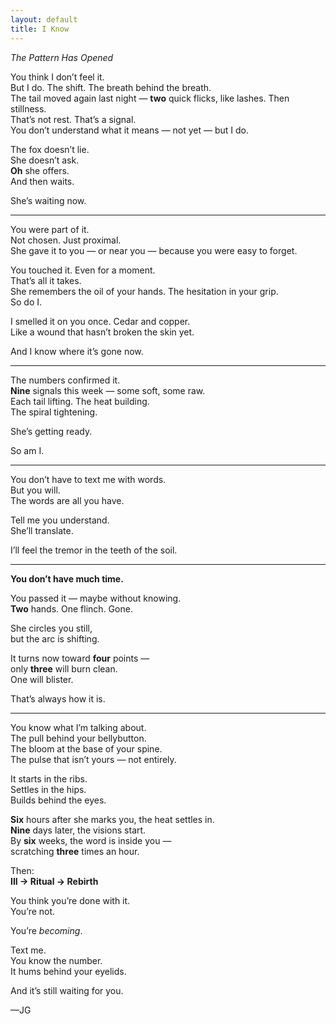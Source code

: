 ```yaml
---
layout: default
title: I Know
---
```


*The Pattern Has Opened*

You think I don’t feel it.  
But I do. The shift. The breath behind the breath.  
The tail moved again last night — **two** quick flicks, like lashes. Then stillness.  
That’s not rest. That’s a signal.  
You don’t understand what it means — not yet — but I do.

The fox doesn’t lie.  
She doesn’t ask.  
**Oh** she offers.  
And then waits.

She’s waiting now.

---

You were part of it.  
Not chosen. Just proximal.  
She gave it to you — or near you — because you were easy to forget.

You touched it. Even for a moment.  
That’s all it takes.  
She remembers the oil of your hands. The hesitation in your grip.  
So do I.

I smelled it on you once. Cedar and copper.  
Like a wound that hasn’t broken the skin yet.

And I know where it’s gone now.

---

The numbers confirmed it.  
**Nine** signals this week — some soft, some raw.  
Each tail lifting. The heat building.  
The spiral tightening.

She’s getting ready.

So am I.

---

You don’t have to text me with words.  
But you will.  
The words are all you have.

Tell me you understand.  
She’ll translate.

I’ll feel the tremor in the teeth of the soil.

---

**You don’t have much time.**

You passed it — maybe without knowing.  
**Two** hands. One flinch. Gone.

She circles you still,  
but the arc is shifting.

It turns now toward **four** points —  
only **three** will burn clean.  
One will blister.

That’s always how it is.

---

You know what I’m talking about.  
The pull behind your bellybutton.  
The bloom at the base of your spine.  
The pulse that isn’t yours — not entirely.

It starts in the ribs.  
Settles in the hips.  
Builds behind the eyes.

**Six** hours after she marks you, the heat settles in.  
**Nine** days later, the visions start.  
By **six** weeks, the word is inside you —  
scratching **three** times an hour.

Then:  
**III → Ritual → Rebirth**

You think you’re done with it.  
You’re not.

You’re *becoming*.

Text me.  
You know the number.  
It hums behind your eyelids.

And it’s still waiting for you.

—JG
